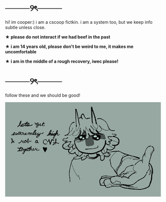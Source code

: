 # ────୨ৎ────

hi! im cooper:) i am a cscoop fictkin.
i am a system too, but we keep info subtle unless close.

**★ please do not interact if we had beef in the past**

**★ i am 14 years old, please don't be weird to me, it makes me uncomfortable**

**★ i am in the middle of a rough recovery, iwec please!**

# ────୨ৎ────

follow these and we should be good!

![](https://github.com/cscoopd/cscoopd/blob/main/tumblr_861ed760a64b3027dce8d8c57222e4fc_39e0d373_1280.jpg?raw=true)

